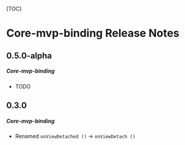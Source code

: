 [TOC]
# Core-mvp-binding Release Notes
## 0.5.0-alpha
##### Core-mvp-binding
* TODO
## 0.3.0
##### Core-mvp-binding
* Renamed `onViewDetached ()` -> `onViewDetach ()`